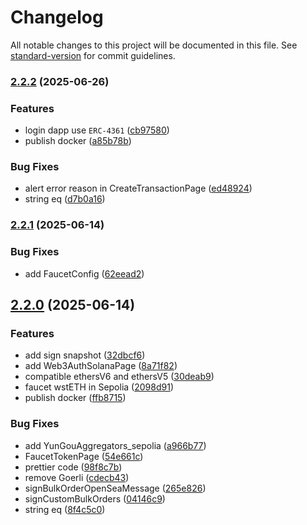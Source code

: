 # Changelog

All notable changes to this project will be documented in this file. See [standard-version](https://github.com/conventional-changelog/standard-version) for commit guidelines.

### [2.2.2](https://github.com/EthanOK/ethan-bric-web/compare/v2.2.1...v2.2.2) (2025-06-26)


### Features

* login dapp use `ERC-4361` ([cb97580](https://github.com/EthanOK/ethan-bric-web/commit/cb9758055a065c2702eda33d2afc0d1aadc1f4d3))
* publish docker ([a85b78b](https://github.com/EthanOK/ethan-bric-web/commit/a85b78bcf6f2ac8f5c088bac71bc8d5b85f6721c))


### Bug Fixes

* alert error reason in CreateTransactionPage ([ed48924](https://github.com/EthanOK/ethan-bric-web/commit/ed48924f50c2af94d49f14ac9da08992e2411dca))
* string eq ([d7b0a16](https://github.com/EthanOK/ethan-bric-web/commit/d7b0a166f8b85672a4c55f8bc6c2f3aad5bec47e))

### [2.2.1](https://github.com/EthanOK/ethan-yungou-web/compare/v2.2.0...v2.2.1) (2025-06-14)


### Bug Fixes

* add FaucetConfig ([62eead2](https://github.com/EthanOK/ethan-yungou-web/commit/62eead2714810d6c7896522aa7a1e2b2028b834e))

## [2.2.0](https://github.com/EthanOK/ethan-yungou-web/compare/v2.1.6...v2.2.0) (2025-06-14)


### Features

* add sign snapshot ([32dbcf6](https://github.com/EthanOK/ethan-yungou-web/commit/32dbcf65568fc734b1f80e2509e5a5b6a7fbffd7))
* add Web3AuthSolanaPage ([8a71f82](https://github.com/EthanOK/ethan-yungou-web/commit/8a71f82cb45fb4f984884b8e86f2dcabfc758efb))
* compatible ethersV6 and ethersV5 ([30deab9](https://github.com/EthanOK/ethan-yungou-web/commit/30deab95156adec5247e5e1e2a34948d93a870bb))
* faucet wstETH in Sepolia ([2098d91](https://github.com/EthanOK/ethan-yungou-web/commit/2098d919d46323682bf6a0e72830a7f7b63e90d7))
* publish docker ([ffb8715](https://github.com/EthanOK/ethan-yungou-web/commit/ffb8715d0a3f6902da860b8003b59fcc72be8633))


### Bug Fixes

* add YunGouAggregators_sepolia ([a966b77](https://github.com/EthanOK/ethan-yungou-web/commit/a966b7795e88cd626234d4591dd61576cf6a232b))
* FaucetTokenPage ([54e661c](https://github.com/EthanOK/ethan-yungou-web/commit/54e661c00489c9451cd878b37e58dad0dbda9615))
* prettier code ([98f8c7b](https://github.com/EthanOK/ethan-yungou-web/commit/98f8c7b3e22a9539eddfefe6c8e09e570f5e06b8))
* remove Goerli ([cdecb43](https://github.com/EthanOK/ethan-yungou-web/commit/cdecb43db1a8f378f2e8a0cfde62bf7bb6d777be))
* signBulkOrderOpenSeaMessage ([265e826](https://github.com/EthanOK/ethan-yungou-web/commit/265e82643de8c79d73cd056165173917995a37fe))
* signCustomBulkOrders ([04146c9](https://github.com/EthanOK/ethan-yungou-web/commit/04146c930e9dce4668a8fdef1ea472715f1dc300))
* string eq ([8f4c5c0](https://github.com/EthanOK/ethan-yungou-web/commit/8f4c5c0256695547cd0a468ad2b0c0c6f89646a7))
